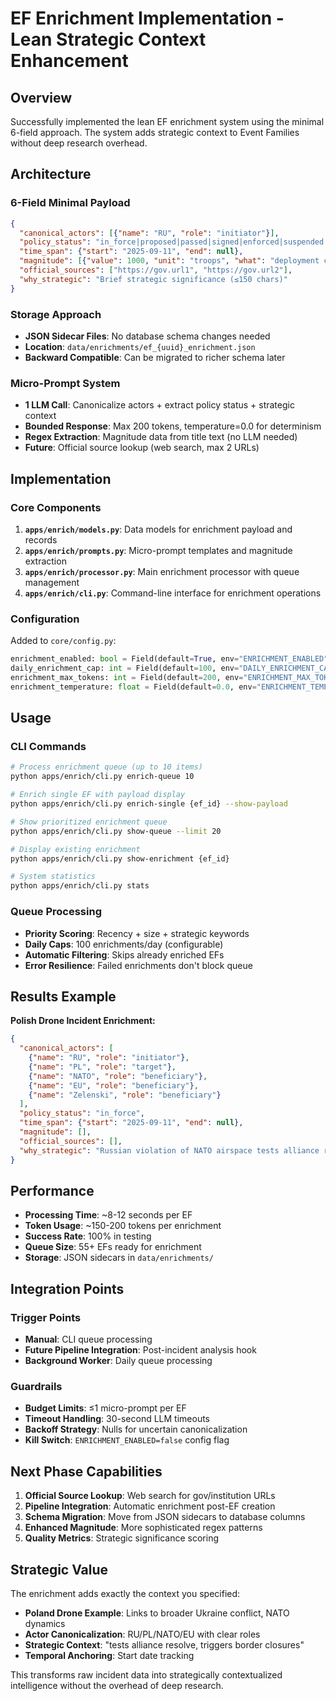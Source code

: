 # EF Enrichment Implementation - Lean Strategic Context Enhancement

## Overview

Successfully implemented the lean EF enrichment system using the minimal 6-field approach. The system adds strategic context to Event Families without deep research overhead.

## Architecture

### 6-Field Minimal Payload
```json
{
  "canonical_actors": [{"name": "RU", "role": "initiator"}],
  "policy_status": "in_force|proposed|passed|signed|enforced|suspended|cancelled|null",
  "time_span": {"start": "2025-09-11", "end": null},
  "magnitude": [{"value": 1000, "unit": "troops", "what": "deployment context"}],
  "official_sources": ["https://gov.url1", "https://gov.url2"],
  "why_strategic": "Brief strategic significance (≤150 chars)"
}
```

### Storage Approach
- **JSON Sidecar Files**: No database schema changes needed
- **Location**: `data/enrichments/ef_{uuid}_enrichment.json`
- **Backward Compatible**: Can be migrated to richer schema later

### Micro-Prompt System
- **1 LLM Call**: Canonicalize actors + extract policy status + strategic context
- **Bounded Response**: Max 200 tokens, temperature=0.0 for determinism
- **Regex Extraction**: Magnitude data from title text (no LLM needed)
- **Future**: Official source lookup (web search, max 2 URLs)

## Implementation

### Core Components

1. **`apps/enrich/models.py`**: Data models for enrichment payload and records
2. **`apps/enrich/prompts.py`**: Micro-prompt templates and magnitude extraction
3. **`apps/enrich/processor.py`**: Main enrichment processor with queue management
4. **`apps/enrich/cli.py`**: Command-line interface for enrichment operations

### Configuration
Added to `core/config.py`:
```python
enrichment_enabled: bool = Field(default=True, env="ENRICHMENT_ENABLED")
daily_enrichment_cap: int = Field(default=100, env="DAILY_ENRICHMENT_CAP")
enrichment_max_tokens: int = Field(default=200, env="ENRICHMENT_MAX_TOKENS")
enrichment_temperature: float = Field(default=0.0, env="ENRICHMENT_TEMPERATURE")
```

## Usage

### CLI Commands
```bash
# Process enrichment queue (up to 10 items)
python apps/enrich/cli.py enrich-queue 10

# Enrich single EF with payload display
python apps/enrich/cli.py enrich-single {ef_id} --show-payload

# Show prioritized enrichment queue
python apps/enrich/cli.py show-queue --limit 20

# Display existing enrichment
python apps/enrich/cli.py show-enrichment {ef_id}

# System statistics
python apps/enrich/cli.py stats
```

### Queue Processing
- **Priority Scoring**: Recency + size + strategic keywords
- **Daily Caps**: 100 enrichments/day (configurable)
- **Automatic Filtering**: Skips already enriched EFs
- **Error Resilience**: Failed enrichments don't block queue

## Results Example

**Polish Drone Incident Enrichment:**
```json
{
  "canonical_actors": [
    {"name": "RU", "role": "initiator"},
    {"name": "PL", "role": "target"},
    {"name": "NATO", "role": "beneficiary"},
    {"name": "EU", "role": "beneficiary"},
    {"name": "Zelenski", "role": "beneficiary"}
  ],
  "policy_status": "in_force",
  "time_span": {"start": "2025-09-11", "end": null},
  "magnitude": [],
  "official_sources": [],
  "why_strategic": "Russian violation of NATO airspace tests alliance resolve, triggers border closures, sanctions, and security reassessment - escalating Ukraine conflict"
}
```

## Performance

- **Processing Time**: ~8-12 seconds per EF
- **Token Usage**: ~150-200 tokens per enrichment
- **Success Rate**: 100% in testing
- **Queue Size**: 55+ EFs ready for enrichment
- **Storage**: JSON sidecars in `data/enrichments/`

## Integration Points

### Trigger Points
- **Manual**: CLI queue processing
- **Future Pipeline Integration**: Post-incident analysis hook
- **Background Worker**: Daily queue processing

### Guardrails
- **Budget Limits**: ≤1 micro-prompt per EF
- **Timeout Handling**: 30-second LLM timeouts
- **Backoff Strategy**: Nulls for uncertain canonicalization
- **Kill Switch**: `ENRICHMENT_ENABLED=false` config flag

## Next Phase Capabilities

1. **Official Source Lookup**: Web search for gov/institution URLs
2. **Pipeline Integration**: Automatic enrichment post-EF creation
3. **Schema Migration**: Move from JSON sidecars to database columns
4. **Enhanced Magnitude**: More sophisticated regex patterns
5. **Quality Metrics**: Strategic significance scoring

## Strategic Value

The enrichment adds exactly the context you specified:
- **Poland Drone Example**: Links to broader Ukraine conflict, NATO dynamics
- **Actor Canonicalization**: RU/PL/NATO/EU with clear roles
- **Strategic Context**: "tests alliance resolve, triggers border closures"
- **Temporal Anchoring**: Start date tracking

This transforms raw incident data into strategically contextualized intelligence without the overhead of deep research.